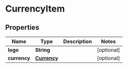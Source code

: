 # CurrencyItem

## Properties
Name | Type | Description | Notes
------------ | ------------- | ------------- | -------------
**logo** | **String** |  |  [optional]
**currency** | [**Currency**](Currency.md) |  |  [optional]
